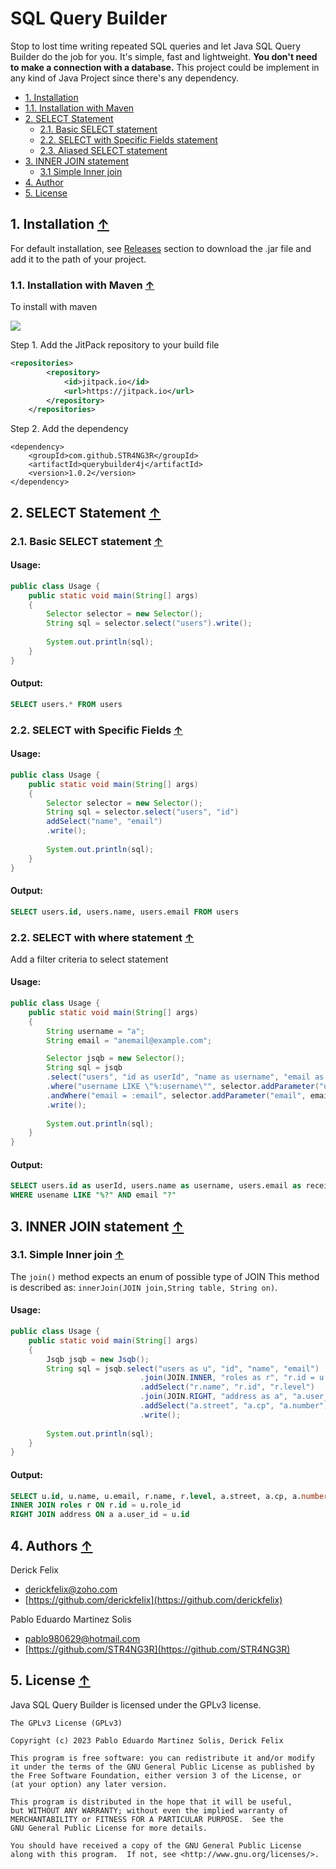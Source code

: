 SQL Query Builder
=================

Stop to lost time writing repeated SQL queries and let Java SQL Query Builder do the job for you. It's simple, fast and lightweight. **You don't need to make a connection with a database.** 
This project could be implement in any kind of Java Project since there's any dependency.

<a name="index_block"></a>

* [1. Installation](#block1)
* [1.1. Installation with Maven](#block1.1)
* [2. SELECT Statement](#block2)     
    * [2.1. Basic SELECT statement](#block2.1) 
    * [2.2. SELECT with Specific Fields statement](#block2.2)
    * [2.3. Aliased SELECT statement](#block2.3)
* [3. INNER JOIN statement](#block3)
    * [3.1 Simple Inner join](#block3.1)
* [4. Author](#block4)
* [5. License](#block5)

<a name="block1"></a>
## 1. Installation [↑](#index_block)
For default installation, see [Releases](https://github.com/derickfelix/jsqb/releases) section to download the .jar file and add it to the path of your project.
<a name="block1.1"></a>
### 1.1. Installation with Maven [↑](#index_block)
To install with maven

[![](https://jitpack.io/v/STR4NG3R/querybuilder4j.svg)](https://jitpack.io/#STR4NG3R/querybuilder4j)

Step 1. Add the JitPack repository to your build file
```xml
<repositories>
		<repository>
		    <id>jitpack.io</id>
		    <url>https://jitpack.io</url>
		</repository>
	</repositories>
```
Step 2. Add the dependency

	<dependency>
	    <groupId>com.github.STR4NG3R</groupId>
	    <artifactId>querybuilder4j</artifactId>
	    <version>1.0.2</version>
	</dependency>



<a name="block2"></a>
## 2. SELECT Statement [↑](#index_block)

<a name="block2.1"></a>
### 2.1. Basic SELECT statement [↑](#index_block) 
#### Usage:
```java
public class Usage {
    public static void main(String[] args)
    {
        Selector selector = new Selector();
        String sql = selector.select("users").write();
    
        System.out.println(sql);
    }
}
```
#### Output:
```sql
SELECT users.* FROM users
```

<a name="block2.2"></a>
### 2.2. SELECT with Specific Fields [↑](#index_block) 
#### Usage:
```java
public class Usage {
    public static void main(String[] args)
    {
        Selector selector = new Selector();
        String sql = selector.select("users", "id")
        addSelect("name", "email")
        .write();
    
        System.out.println(sql);
    }
}
```
#### Output:
```sql
SELECT users.id, users.name, users.email FROM users
```

<a name="block2.3"></a>
### 2.2. SELECT with where statement [↑](#index_block) 
Add a filter criteria to select statement

#### Usage:
```java
public class Usage {
    public static void main(String[] args)
    {
        String username = "a";
        String email = "anemail@example.com";

        Selector jsqb = new Selector();
        String sql = jsqb
        .select("users", "id as userId", "name as username", "email as receiver")
        .where("username LIKE \"%:username\"", selector.addParameter("username", username))
        .andWhere("email = :email", selector.addParameter("email", email, true))
        .write();
    
        System.out.println(sql);
    }
}
```
#### Output:
```sql
SELECT users.id as userId, users.name as username, users.email as receiver FROM users
WHERE usename LIKE "%?" AND email "?"
```

<a name="block3"></a>
## 3. INNER JOIN statement [↑](#index_block)

<a name="block3.1"></a>
### 3.1. Simple Inner join [↑](#index_block)
The `join()` method expects an enum of possible type of JOIN
This method is described as:
`innerJoin(JOIN join,String table, String on)`.

#### Usage:
```java
public class Usage {
    public static void main(String[] args)
    {
        Jsqb jsqb = new Jsqb();
        String sql = jsqb.select("users as u", "id", "name", "email")
                             .join(JOIN.INNER, "roles as r", "r.id = u.role_id")
                             .addSelect("r.name", "r.id", "r.level")
                             .join(JOIN.RIGHT, "address as a", "a.user_id = u.id")
                             .addSelect("a.street", "a.cp", "a.number")
                             .write();
    
        System.out.println(sql);
    }
}
```
#### Output:
```sql
SELECT u.id, u.name, u.email, r.name, r.level, a.street, a.cp, a.number FROM users 
INNER JOIN roles r ON r.id = u.role_id
RIGHT JOIN address ON a a.user_id = u.id
```

<a name="block4"></a>
## 4. Authors [↑](#index_block)
Derick Felix


 - <derickfelix@zoho.com>
 - [https://github.com/derickfelix](https://github.com/derickfelix)

Pablo Eduardo Martinez Solis


 - <pablo980629@hotmail.com>
 - [https://github.com/STR4NG3R](https://github.com/STR4NG3R)


<a name="block5"></a>
## 5. License [↑](#index_block)
Java SQL Query Builder is licensed under the GPLv3 license.

```
The GPLv3 License (GPLv3)

Copyright (c) 2023 Pablo Eduardo Martinez Solis, Derick Felix

This program is free software: you can redistribute it and/or modify
it under the terms of the GNU General Public License as published by
the Free Software Foundation, either version 3 of the License, or
(at your option) any later version.

This program is distributed in the hope that it will be useful,
but WITHOUT ANY WARRANTY; without even the implied warranty of
MERCHANTABILITY or FITNESS FOR A PARTICULAR PURPOSE.  See the
GNU General Public License for more details.

You should have received a copy of the GNU General Public License
along with this program.  If not, see <http://www.gnu.org/licenses/>.
```
